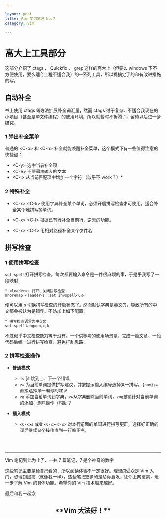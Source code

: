 ```yaml
---

layout: post
title: Vim 学习笔记 No.7
category: Vim

---
```


# 高大上工具部分
这部分介绍了 ctags 、 Quickfix 、 grep 这样的高大上（但要么 windows 下不方便使用，要么适合工程不适合我）的一系列工具，所以挑搞定了的和有改进措施的写。

<!--description-->

## 自动补全
书上使用 ctags 等方法扩展补全词汇量，然而 ctags 过于复杂，不适合我现在的小项目（甚至是单文件编程）的使用环境，所以就暂时不折腾了，留待以后进一步研究。

### 1 弹出补全菜单
普通的 \<C-p> 和 \<C-n> 补全就能唤醒补全菜单，这个模式下有一些值得注意的快捷键：

- \<C-y> 选中当前补全项
- \<C-e> 还原最初输入的文本
- \<C-l> 从当前匹配项中增加一个字符 （似乎不 work？）*

### 2 特殊补全

- \<C-x> \<C-k> 使用字典补全某个单词，必须开启拼写检查才可使用，适合补全某个难拼写的单词。

- \<C-x> \<C-l> 根据已有行补全当前行，逆天的功能。

- \<C-x> \<C-f> 用相对路径补全某个文件名

## 拼写检查

### 1 使用拼写检查
`set spell`打开拼写检查。每次都要输入命令是一件很麻烦的事，于是乎我写了一段映射

    " <leader>s 打开、关闭拼写检查
    nnoremap <leader>s :set invspell<CR>

便可以用 <leader>s 切换拼写检查的开启状态了。然而默认字典是英文的，导致所有的中文都会被认为是错误。不妨加上如下配置：

    " 拼写检查语言为中英文
    set spelllang=en,cjk

不过似乎中文检查能力等于没有。一个供参考的使用场景是，完成一篇文章、一段代码后统一进行拼写检查，避免打乱思路。

### 2 拼写检查操作

- **普通模式**
    - `]s` [s 跳到上、下一个错误
    - `z=` 为当前单词提供拼写建议，并按提示输入编号选择某一拼写。`{num}z=`直接选择某一编号的建议
    - `zg` 添加当前单词到字典，`zw`从字典删除当前单词，`zug`撤销针对当前单词的添加、删除操作（鸡肋？

- **插入模式**
    - `<C-x>s` 或者 `<C-x><C-s>` 对本行前面的单词进行拼写更正，选择好正确的词后继续这个操作直到一行修正完。

<br><br>

---

Vim 笔记到此为止了，一共 7 篇笔记，7 是个神奇的数字

这些笔记主要是给自己看的，所以阅读体验不一定很好。理想的受众是 Vim 入门，想得到提高（就像我一样）。这些笔记更多的是给你启发，让你上网搜索，进一步了解 Vim 的具体功能。希望你的 Vim 技术越来越好。

最后和我一起念

<h2><center> **Vim 大法好！** </center></h2>
